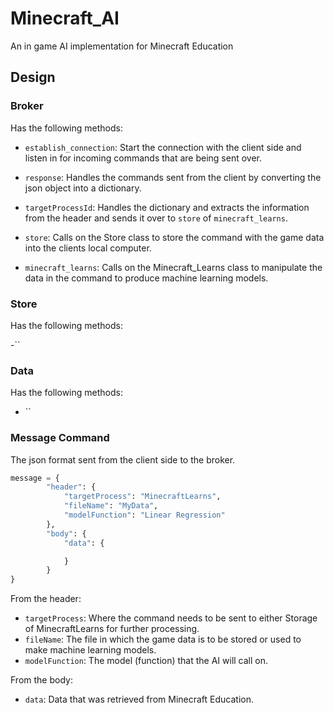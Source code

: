 # Minecraft_AI
An in game AI implementation for Minecraft Education

## Design

### Broker
Has the following methods:

- `establish_connection`: Start the connection with the client side and listen in for incoming commands that are being sent over.

- `response`: Handles the commands sent from the client by converting the json object into a dictionary.

- `targetProcessId`: Handles the dictionary and extracts the information from the header and sends it over to `store` of `minecraft_learns`.

- `store`: Calls on the Store class to store the command with the game data into the clients local computer.

- `minecraft_learns`: Calls on the Minecraft_Learns class to manipulate the data in the command to produce machine learning models.

### Store
Has the following methods:

-``

### Data
Has the following methods:

- ``

### Message Command

The json format sent from the client side to the broker.

```py
message = {
	    "header": {
		    "targetProcess": "MinecraftLearns",
		    "fileName": "MyData",
			"modelFunction": "Linear Regression"
	    },
	    "body": {
		    "data": {

			}
	    }
}
```
From the header:
- `targetProcess`: Where the command needs to be sent to either Storage of MinecraftLearns for further processing.
- `fileName`: The file in which the game data is to be stored or used to make machine learning models.
- `modelFunction`: The model (function) that the AI will call on.

From the body:
-  `data`: Data that was retrieved from Minecraft Education.